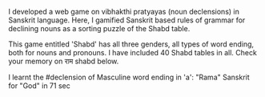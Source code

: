 I developed a web game on vibhakthi pratyayas (noun declensions) in Sanskrit language. Here, I gamified Sanskrit based rules of grammar for declining nouns as a sorting puzzle of the Shabd table. 

This game entitled 'Shabd' has all three genders, all types of word ending, both for nouns and pronouns. I have included 40 Shabd tables in all. Check your memory on राम shabd below.

I learnt the #declension of Masculine word ending in 'a': "Rama" Sanskrit for "God" in 71 sec
